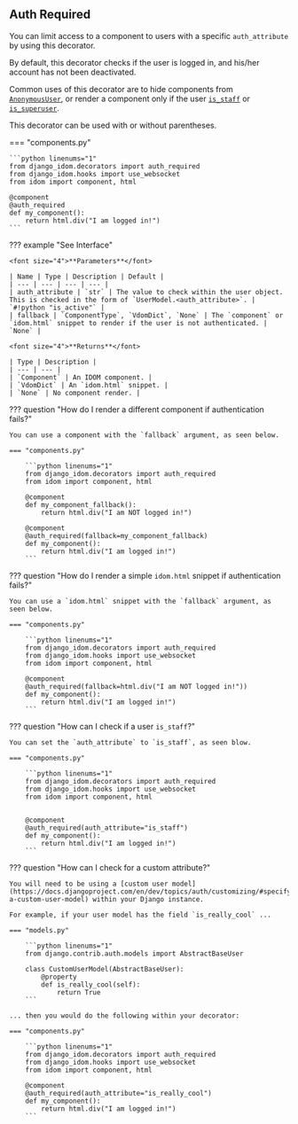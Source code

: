 ## Auth Required

You can limit access to a component to users with a specific `auth_attribute` by using this decorator.

By default, this decorator checks if the user is logged in, and his/her account has not been deactivated.

Common uses of this decorator are to hide components from [`AnonymousUser`](https://docs.djangoproject.com/en/dev/ref/contrib/auth/#django.contrib.auth.models.AnonymousUser), or render a component only if the user [`is_staff`](https://docs.djangoproject.com/en/dev/ref/contrib/auth/#django.contrib.auth.models.User.is_staff) or [`is_superuser`](https://docs.djangoproject.com/en/dev/ref/contrib/auth/#django.contrib.auth.models.User.is_superuser).

This decorator can be used with or without parentheses.

=== "components.py"

    ```python linenums="1"
    from django_idom.decorators import auth_required
    from django_idom.hooks import use_websocket
    from idom import component, html

    @component
    @auth_required
    def my_component():
        return html.div("I am logged in!")
    ```

??? example "See Interface"

    <font size="4">**Parameters**</font>

    | Name | Type | Description | Default |
    | --- | --- | --- | --- |
    | auth_attribute | `str` | The value to check within the user object. This is checked in the form of `UserModel.<auth_attribute>`. | `#!python "is_active"` |
    | fallback | `ComponentType`, `VdomDict`, `None` | The `component` or `idom.html` snippet to render if the user is not authenticated. | `None` |

    <font size="4">**Returns**</font>

    | Type | Description |
    | --- | --- |
    | `Component` | An IDOM component. |
    | `VdomDict` | An `idom.html` snippet. |
    | `None` | No component render. |

??? question "How do I render a different component if authentication fails?"

    You can use a component with the `fallback` argument, as seen below.

    === "components.py"

        ```python linenums="1"
        from django_idom.decorators import auth_required
        from idom import component, html

        @component
        def my_component_fallback():
            return html.div("I am NOT logged in!")

        @component
        @auth_required(fallback=my_component_fallback)
        def my_component():
            return html.div("I am logged in!")
        ```

??? question "How do I render a simple `idom.html` snippet if authentication fails?"

    You can use a `idom.html` snippet with the `fallback` argument, as seen below.

    === "components.py"

        ```python linenums="1"
        from django_idom.decorators import auth_required
        from django_idom.hooks import use_websocket
        from idom import component, html

        @component
        @auth_required(fallback=html.div("I am NOT logged in!"))
        def my_component():
            return html.div("I am logged in!")
        ```

??? question "How can I check if a user `is_staff`?"

    You can set the `auth_attribute` to `is_staff`, as seen blow.

    === "components.py"

        ```python linenums="1"
        from django_idom.decorators import auth_required
        from django_idom.hooks import use_websocket
        from idom import component, html


        @component
        @auth_required(auth_attribute="is_staff")
        def my_component():
            return html.div("I am logged in!")
        ```

??? question "How can I check for a custom attribute?"

    You will need to be using a [custom user model](https://docs.djangoproject.com/en/dev/topics/auth/customizing/#specifying-a-custom-user-model) within your Django instance.

    For example, if your user model has the field `is_really_cool` ...

    === "models.py"

        ```python linenums="1"
        from django.contrib.auth.models import AbstractBaseUser

        class CustomUserModel(AbstractBaseUser):
            @property
            def is_really_cool(self):
                return True
        ```

    ... then you would do the following within your decorator:

    === "components.py"

        ```python linenums="1"
        from django_idom.decorators import auth_required
        from django_idom.hooks import use_websocket
        from idom import component, html

        @component
        @auth_required(auth_attribute="is_really_cool")
        def my_component():
            return html.div("I am logged in!")
        ```
